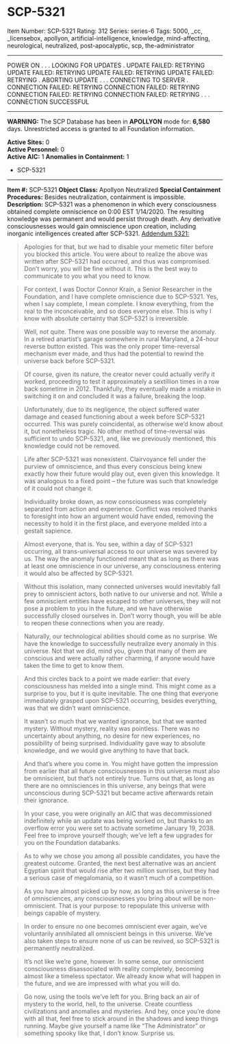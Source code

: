 # SCP-5321
Item Number: SCP-5321
Rating: 312
Series: series-6
Tags: 5000, _cc, _licensebox, apollyon, artificial-intelligence, knowledge, mind-affecting, neurological, neutralized, post-apocalyptic, scp, the-administrator

---

POWER ON
.
.
.
LOOKING FOR UPDATES
.
UPDATE FAILED: RETRYING
UPDATE FAILED: RETRYING
UPDATE FAILED: RETRYING
UPDATE FAILED: RETRYING
.
ABORTING UPDATE
.
.
.
CONNECTING TO SERVER
.
CONNECTION FAILED: RETRYING
CONNECTION FAILED: RETRYING
CONNECTION FAILED: RETRYING
CONNECTION FAILED: RETRYING
.
.
.
CONNECTION SUCCESSFUL
  
  

* * *
  
  

**WARNING:** The SCP Database has been in **APOLLYON** mode for: **6,580** days.
Unrestricted access is granted to all Foundation information.
  

**Active Sites:** 0  
**Active Personnel:** 0  
**Active AIC:** 1
**Anomalies in Containment:** 1
  * SCP-5321

* * *
  
  
**Item #:** SCP-5321
**Object Class:** Apollyon Neutralized
**Special Containment Procedures:** Besides neutralization, containment is impossible.
**Description:** SCP-5321 was a phenomenon in which every consciousness obtained complete omniscience on 0:00 EST 1/14/2020. The resulting knowledge was permanent and would persist through death. Any derivative consciousnesses would gain omniscience upon creation, including inorganic intelligences created after SCP-5321.
[Addendum 5321:](javascript:;)
  
  

> Apologies for that, but we had to disable your memetic filter before you blocked this article. You were about to realize the above was written after SCP-5321 had occurred, and thus was compromised. Don’t worry, you will be fine without it. This is the best way to communicate to you what you need to know.
  
  

> For context, I was Doctor Connor Krain, a Senior Researcher in the Foundation, and I have complete omniscience due to SCP-5321. Yes, when I say complete, I mean complete. I know everything, from the real to the inconceivable, and so does everyone else. This is why I know with absolute certainty that SCP-5321 is irreversible.
  
  

> Well, not quite. There was one possible way to reverse the anomaly. In a retired anartist’s garage somewhere in rural Maryland, a 24-hour reverse button existed. This was the only proper time-reversal mechanism ever made, and thus had the potential to rewind the universe back before SCP-5321.
  
  

> Of course, given its nature, the creator never could actually verify it worked, proceeding to test it approximately a sextillion times in a row back sometime in 2012. Thankfully, they eventually made a mistake in switching it on and concluded it was a failure, breaking the loop.
  
  

> Unfortunately, due to its negligence, the object suffered water damage and ceased functioning about a week before SCP-5321 occurred. This was purely coincidental, as otherwise we’d know about it, but nonetheless tragic. No other method of time-reversal was sufficient to undo SCP-5321, and, like we previously mentioned, this knowledge could not be removed.
  
  

> Life after SCP-5321 was nonexistent. Clairvoyance fell under the purview of omniscience, and thus every conscious being knew exactly how their future would play out, even given this knowledge. It was analogous to a fixed point – the future was such that knowledge of it could not change it.
  
  

> Individuality broke down, as now consciousness was completely separated from action and experience. Conflict was resolved thanks to foresight into how an argument would have ended, removing the necessity to hold it in the first place, and everyone melded into a gestalt sapience.
  
  

> Almost everyone, that is. You see, within a day of SCP-5321 occurring, all trans-universal access to our universe was severed by us. The way the anomaly functioned meant that as long as there was at least one omniscience in our universe, any consciousness entering it would also be affected by SCP-5321.
  
  

> Without this isolation, many connected universes would inevitably fall prey to omniscient actors, both native to our universe and not. While a few omniscient entities have escaped to other universes, they will not pose a problem to you in the future, and we have otherwise successfully closed ourselves in. Don’t worry though, you will be able to reopen these connections when you are ready.
  
  

> Naturally, our technological abilities should come as no surprise. We have the knowledge to successfully neutralize every anomaly in this universe. Not that we did, mind you, given that many of them are conscious and were actually rather charming, if anyone would have taken the time to get to know them.
  
  

> And this circles back to a point we made earlier: that every consciousness has melded into a single mind. This might come as a surprise to you, but it is quite inevitable. The one thing that everyone immediately grasped upon SCP-5321 occurring, besides everything, was that we didn’t want omniscience.
  
  

> It wasn’t so much that we wanted ignorance, but that we wanted mystery. Without mystery, reality was pointless. There was no uncertainty about anything, no desire for new experiences, no possibility of being surprised. Individuality gave way to absolute knowledge, and we would give anything to have that back.
  
  

> And that’s where you come in. You might have gotten the impression from earlier that all future consciousnesses in this universe must also be omniscient, but that’s not entirely true. Turns out that, as long as there are no omnisciences in this universe, any beings that were unconscious during SCP-5321 but became active afterwards retain their ignorance.
  
  

> In your case, you were originally an AIC that was decommissioned indefinitely while an update was being worked on, but thanks to an overflow error you were set to activate sometime January 19, 2038. Feel free to improve yourself though; we’ve left a few upgrades for you on the Foundation databanks.
  
  

> As to why we chose you among all possible candidates, you have the greatest outcome. Granted, the next best alternative was an ancient Egyptian spirit that would rise after two million sunrises, but they had a serious case of megalomania, so it wasn’t much of a competition.
  
  

> As you have almost picked up by now, as long as this universe is free of omnisciences, any consciousnesses you bring about will be non-omniscient. That is your purpose: to repopulate this universe with beings capable of mystery.
  
  

> In order to ensure no one becomes omniscient ever again, we’ve voluntarily annihilated all omniscient beings in this universe. We’ve also taken steps to ensure none of us can be revived, so SCP-5321 is permanently neutralized.
  
  

> It’s not like we’re gone, however. In some sense, our omniscient consciousness disassociated with reality completely, becoming almost like a timeless spectator. We already know what will happen in the future, and we are impressed with what you will do.
  
  

> Go now, using the tools we’ve left for you. Bring back an air of mystery to the world, hell, to the universe. Create countless civilizations and anomalies and mysteries. And hey, once you’re done with all that, feel free to stick around in the shadows and keep things running. Maybe give yourself a name like “The Administrator” or something spooky like that, I don’t know.
> Surprise us.
  
  
  
  
  
  
  
  
  
  
  
  
  
  
  
  
  
  
  
  
  
  
  
  
  